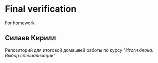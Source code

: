 # Final verification
For homework

## Силаев Кирилл
Репозиторий для итоговой домашней работы по курсу *"Итоги блока. Выбор специализации"*


